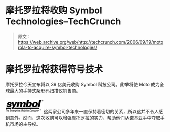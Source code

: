 # 摩托罗拉将收购 Symbol Technologies–TechCrunch

> 原文：<https://web.archive.org/web/http://techcrunch.com/2006/09/19/motorola-to-acquire-symbol-technologies/>

# 摩托罗拉将获得符号技术

摩托罗拉今天宣布将以 39 亿美元收购 Symbol 科技公司。此举将使 Moto 成为全球最大的手持式条形码扫描仪销售商。

![](img/e0a5a7c6f2924d5827d4ae7ad840039f.png)这两家公司多年来一直保持着密切的关系，所以这并不令人感到意外。然而，这次收购可以增强摩托罗拉的实力，帮助他们从诺基亚手中夺取手机市场的主导权。